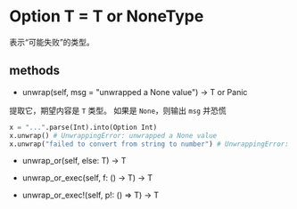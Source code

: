 # Option T = T or NoneType

表示“可能失败”的类型。

## methods

* unwrap(self, msg = "unwrapped a None value") -> T or Panic

提取它，期望内容是 `T` 类型。 如果是 `None`，则输出 `msg` 并恐慌

```python
x = "...".parse(Int).into(Option Int)
x.unwrap() # UnwrappingError: unwrapped a None value
x.unwrap("failed to convert from string to number") # UnwrappingError: failed to convert from string to number
```

* unwrap_or(self, else: T) -> T

* unwrap_or_exec(self, f: () -> T) -> T

* unwrap_or_exec!(self, p!: () => T) -> T
